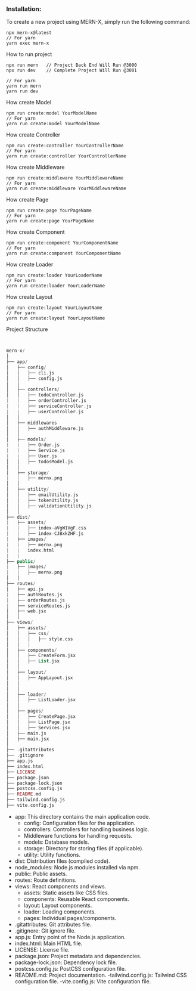 ### Installation:

To create a new project using MERN-X, simply run the following command:
```
npx mern-x@latest
// For yarn 
yarn exec mern-x
```

How to run project 
```
npx run mern   // Project Back End Will Run @3000
npx run dev    // Complete Project Will Run @3001

// For yarn 
yarn run mern
yarn run dev
```

How create Model
```
npm run create:model YourModelName
// For yarn 
yarn run create:model YourModelName
```

How create Controller
```
npm run create:controller YourControllerName
// For yarn 
yarn run create:controller YourControllerName
```

How create Middleware
```
npm run create:middleware YourMiddlewareName
// For yarn 
yarn run create:middleware YourMiddlewareName
```

How create Page
```
npm run create:page YourPageName
// For yarn 
yarn run create:page YourPageName
```

How create Component
```
npm run create:component YourComponentName
// For yarn 
yarn run create:component YourComponentName
```

How create Loader
```
npm run create:loader YourLoaderName
// For yarn 
yarn run create:loader YourLoaderName
```

How create Layout
```
npm run create:layout YourLayoutName
// For yarn
yarn run create:layout YourLayoutName
```




Project Structure 

```php


mern-x/
│
├── app/                                      
│   ├── config/                                 
│   │   ├── cli.js
│   │   ├── config.js
│   │
│   ├── controllers/
│   │   ├── todoController.js
|   |   ├── orderController.js
|   |   ├── serviceController.js
|   |   ├── userController.js
│   │
│   ├── middlewares
│   │   ├── authMiddleware.js
│   │
│   ├── models/
|   |   ├── Order.js
|   |   ├── Service.js
|   |   ├── User.js
│   │   ├── todosModel.js
│   │
│   ├── storage/
|   |   ├── mernx.png 
│   │
│   ├── utility/
│   │   ├── emailUtility.js
│   │   ├── tokenUtility.js
│   │   ├── validationUtility.js
│   │
├── dist/
|   ├── assets/  
|   |   ├── index-aVgW1VgF.css
|   |   ├── index-CJBxkZHF.js
|   ├── images/
|   |   ├── mernx.png
|   |   index.html
|   |
├── public/
|   ├── images/
|   |   ├── mernx.png          
│   │
├── routes/
│   ├── api.js
|   ├── authRoutes.js
|   ├── orderRoutes.js
|   ├── serviceRoutes.js  
│   ├── web.jsx
│   │
├── views/
│   ├── assets/
│   │   ├── css/
│   │   │   ├── style.css
│   │   |  
│   ├── components/
│   │   ├── CreateForm.jsx
│   │   ├── List.jsx 
│   │   
│   ├── layout/
│   │   ├── AppLayout.jsx
│   │   
│   │   
│   ├── loader/
│   │   ├── ListLoader.jsx
│   │   
│   ├── pages/
│   │   ├── CreatePage.jsx
│   │   ├── ListPage.jsx 
│   │   ├── Services.jsx
│   ├── main.js  
│   ├── main.jsx
│   
├── .gitattributes
├── .gitignore
├── app.js
├── index.html
├── LICENSE
├── package.json
├── package-lock.json
├── postcss.config.js
├── README.md
├── tailwind.config.js
├── vite.config.js
```


- app: This directory contains the main application code.
  - config: Configuration files for the application.
  - controllers: Controllers for handling business logic.
  - Middleware functions for handling requests.
  - models: Database models.
  - storage: Directory for storing files (if applicable).
  - utility: Utility functions.
- dist: Distribution files (compiled code).
- node_modules: Node.js modules installed via npm.
- public: Public assets.
- routes: Route definitions.
- views: React components and views.
  - assets: Static assets like CSS files.
  - components: Reusable React components.
  - layout: Layout components.
  - loader: Loading components.
  - pages: Individual pages/components.
- .gitattributes: Git attributes file.
- .gitignore: Git ignore file.
- app.js: Entry point of the Node.js application.
- index.html: Main HTML file.
- LICENSE: License file.
- package.json: Project metadata and dependencies.
- package-lock.json: Dependency lock file.
- postcss.config.js: PostCSS configuration file.
- README.md: Project documentation.
-tailwind.config.js: Tailwind CSS configuration file.
-vite.config.js: Vite configuration file.
